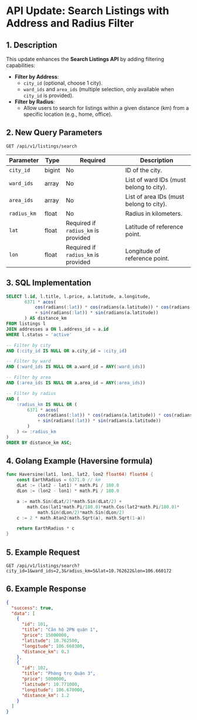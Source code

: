 # API Update: Search Listings with Address and Radius Filter

## 1. Description
This update enhances the **Search Listings API** by adding filtering capabilities:
- **Filter by Address**:
  - `city_id` (optional, choose 1 city).
  - `ward_ids` and `area_ids` (multiple selection, only available when `city_id` is provided).
- **Filter by Radius**:
  - Allow users to search for listings within a given distance (km) from a specific location (e.g., home, office).

## 2. New Query Parameters
```
GET /api/v1/listings/search
```

| Parameter    | Type      | Required | Description |
|--------------|-----------|----------|-------------|
| `city_id`    | bigint    | No       | ID of the city. |
| `ward_ids`   | array     | No       | List of ward IDs (must belong to city). |
| `area_ids`   | array     | No       | List of area IDs (must belong to city). |
| `radius_km`  | float     | No       | Radius in kilometers. |
| `lat`        | float     | Required if `radius_km` is provided | Latitude of reference point. |
| `lon`        | float     | Required if `radius_km` is provided | Longitude of reference point. |

## 3. SQL Implementation
```sql
SELECT l.id, l.title, l.price, a.latitude, a.longitude,
       6371 * acos(
           cos(radians(:lat)) * cos(radians(a.latitude)) * cos(radians(a.longitude) - radians(:lon))
           + sin(radians(:lat)) * sin(radians(a.latitude))
       ) AS distance_km
FROM listings l
JOIN addresses a ON l.address_id = a.id
WHERE l.status = 'active'

-- Filter by city
AND (:city_id IS NULL OR a.city_id = :city_id)

-- Filter by ward
AND (:ward_ids IS NULL OR a.ward_id = ANY(:ward_ids))

-- Filter by area
AND (:area_ids IS NULL OR a.area_id = ANY(:area_ids))

-- Filter by radius
AND (
    :radius_km IS NULL OR (
        6371 * acos(
            cos(radians(:lat)) * cos(radians(a.latitude)) * cos(radians(a.longitude) - radians(:lon))
            + sin(radians(:lat)) * sin(radians(a.latitude))
        )
    ) <= :radius_km
)
ORDER BY distance_km ASC;
```

## 4. Golang Example (Haversine formula)
```go
func Haversine(lat1, lon1, lat2, lon2 float64) float64 {
    const EarthRadius = 6371.0 // km
    dLat := (lat2 - lat1) * math.Pi / 180.0
    dLon := (lon2 - lon1) * math.Pi / 180.0

    a := math.Sin(dLat/2)*math.Sin(dLat/2) +
        math.Cos(lat1*math.Pi/180.0)*math.Cos(lat2*math.Pi/180.0)*
            math.Sin(dLon/2)*math.Sin(dLon/2)
    c := 2 * math.Atan2(math.Sqrt(a), math.Sqrt(1-a))

    return EarthRadius * c
}
```

## 5. Example Request
```
GET /api/v1/listings/search?city_id=1&ward_ids=2,3&radius_km=5&lat=10.762622&lon=106.660172
```

## 6. Example Response
```json
{
  "success": true,
  "data": [
    {
      "id": 101,
      "title": "Căn hộ 2PN quận 1",
      "price": 15000000,
      "latitude": 10.762500,
      "longitude": 106.660300,
      "distance_km": 0.3
    },
    {
      "id": 102,
      "title": "Phòng trọ Quận 3",
      "price": 5000000,
      "latitude": 10.771000,
      "longitude": 106.670000,
      "distance_km": 1.2
    }
  ]
}
```
